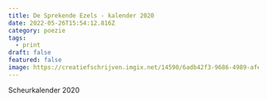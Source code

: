 ```yaml
---
title: De Sprekende Ezels - kalender 2020
date: 2022-05-26T15:54:12.816Z
category: poezie
tags:
  - print
draft: false
featured: false
image: https://creatiefschrijven.imgix.net/14590/6adb42f3-9686-4989-afe5-a3083a919b2e.jpg?fit=clip&h=1200&ixlib=php-3.3.0&w=1200
---
```

Scheurkalender 2020